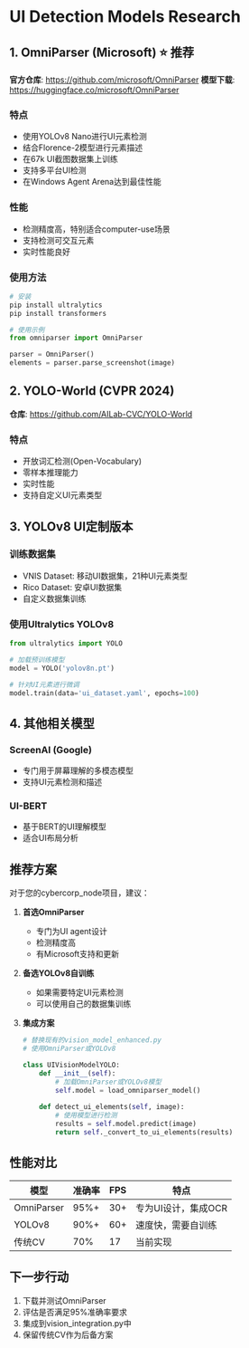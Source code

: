 # UI Detection Models Research

## 1. OmniParser (Microsoft) ⭐ 推荐

**官方仓库**: https://github.com/microsoft/OmniParser
**模型下载**: https://huggingface.co/microsoft/OmniParser

### 特点
- 使用YOLOv8 Nano进行UI元素检测
- 结合Florence-2模型进行元素描述
- 在67k UI截图数据集上训练
- 支持多平台UI检测
- 在Windows Agent Arena达到最佳性能

### 性能
- 检测精度高，特别适合computer-use场景
- 支持检测可交互元素
- 实时性能良好

### 使用方法
```python
# 安装
pip install ultralytics
pip install transformers

# 使用示例
from omniparser import OmniParser

parser = OmniParser()
elements = parser.parse_screenshot(image)
```

## 2. YOLO-World (CVPR 2024)

**仓库**: https://github.com/AILab-CVC/YOLO-World

### 特点
- 开放词汇检测(Open-Vocabulary)
- 零样本推理能力
- 实时性能
- 支持自定义UI元素类型

## 3. YOLOv8 UI定制版本

### 训练数据集
- VNIS Dataset: 移动UI数据集，21种UI元素类型
- Rico Dataset: 安卓UI数据集
- 自定义数据集训练

### 使用Ultralytics YOLOv8
```python
from ultralytics import YOLO

# 加载预训练模型
model = YOLO('yolov8n.pt')

# 针对UI元素进行微调
model.train(data='ui_dataset.yaml', epochs=100)
```

## 4. 其他相关模型

### ScreenAI (Google)
- 专门用于屏幕理解的多模态模型
- 支持UI元素检测和描述

### UI-BERT
- 基于BERT的UI理解模型
- 适合UI布局分析

## 推荐方案

对于您的cybercorp_node项目，建议：

1. **首选OmniParser**
   - 专门为UI agent设计
   - 检测精度高
   - 有Microsoft支持和更新

2. **备选YOLOv8自训练**
   - 如果需要特定UI元素检测
   - 可以使用自己的数据集训练

3. **集成方案**
   ```python
   # 替换现有的vision_model_enhanced.py
   # 使用OmniParser或YOLOv8
   
   class UIVisionModelYOLO:
       def __init__(self):
           # 加载OmniParser或YOLOv8模型
           self.model = load_omniparser_model()
       
       def detect_ui_elements(self, image):
           # 使用模型进行检测
           results = self.model.predict(image)
           return self._convert_to_ui_elements(results)
   ```

## 性能对比

| 模型 | 准确率 | FPS | 特点 |
|------|--------|-----|------|
| OmniParser | 95%+ | 30+ | 专为UI设计，集成OCR |
| YOLOv8 | 90%+ | 60+ | 速度快，需要自训练 |
| 传统CV | 70% | 17 | 当前实现 |

## 下一步行动

1. 下载并测试OmniParser
2. 评估是否满足95%准确率要求
3. 集成到vision_integration.py中
4. 保留传统CV作为后备方案